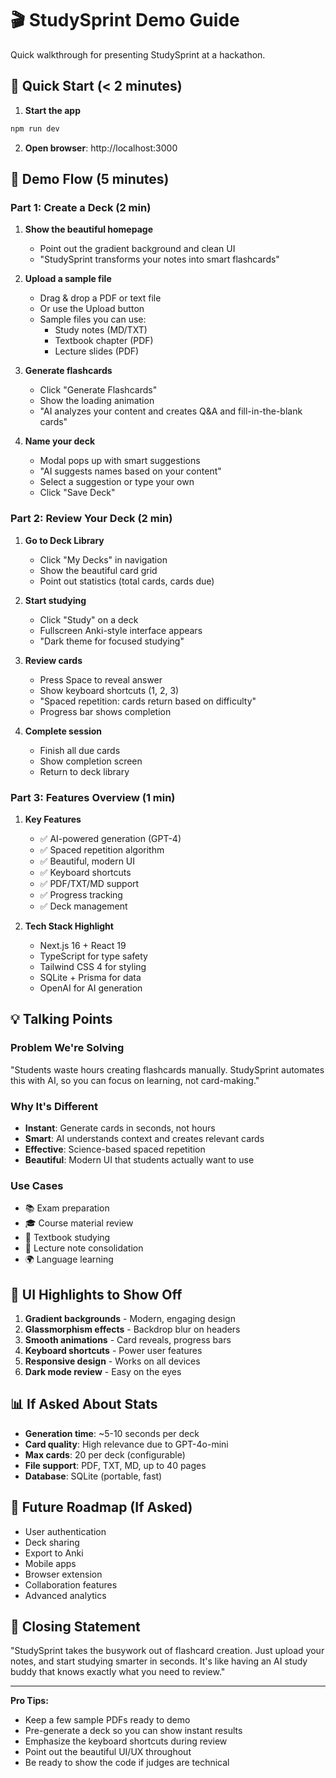 # 🎬 StudySprint Demo Guide

Quick walkthrough for presenting StudySprint at a hackathon.

## 🚀 Quick Start (< 2 minutes)

1. **Start the app**
```bash
npm run dev
```

2. **Open browser**: http://localhost:3000

## 🎯 Demo Flow (5 minutes)

### Part 1: Create a Deck (2 min)
1. **Show the beautiful homepage**
   - Point out the gradient background and clean UI
   - "StudySprint transforms your notes into smart flashcards"

2. **Upload a sample file**
   - Drag & drop a PDF or text file
   - Or use the Upload button
   - Sample files you can use:
     - Study notes (MD/TXT)
     - Textbook chapter (PDF)
     - Lecture slides (PDF)

3. **Generate flashcards**
   - Click "Generate Flashcards"
   - Show the loading animation
   - "AI analyzes your content and creates Q&A and fill-in-the-blank cards"

4. **Name your deck**
   - Modal pops up with smart suggestions
   - "AI suggests names based on your content"
   - Select a suggestion or type your own
   - Click "Save Deck"

### Part 2: Review Your Deck (2 min)
1. **Go to Deck Library**
   - Click "My Decks" in navigation
   - Show the beautiful card grid
   - Point out statistics (total cards, cards due)

2. **Start studying**
   - Click "Study" on a deck
   - Fullscreen Anki-style interface appears
   - "Dark theme for focused studying"

3. **Review cards**
   - Press Space to reveal answer
   - Show keyboard shortcuts (1, 2, 3)
   - "Spaced repetition: cards return based on difficulty"
   - Progress bar shows completion

4. **Complete session**
   - Finish all due cards
   - Show completion screen
   - Return to deck library

### Part 3: Features Overview (1 min)
1. **Key Features**
   - ✅ AI-powered generation (GPT-4)
   - ✅ Spaced repetition algorithm
   - ✅ Beautiful, modern UI
   - ✅ Keyboard shortcuts
   - ✅ PDF/TXT/MD support
   - ✅ Progress tracking
   - ✅ Deck management

2. **Tech Stack Highlight**
   - Next.js 16 + React 19
   - TypeScript for type safety
   - Tailwind CSS 4 for styling
   - SQLite + Prisma for data
   - OpenAI for AI generation

## 💡 Talking Points

### Problem We're Solving
"Students waste hours creating flashcards manually. StudySprint automates this with AI, so you can focus on learning, not card-making."

### Why It's Different
- **Instant**: Generate cards in seconds, not hours
- **Smart**: AI understands context and creates relevant cards
- **Effective**: Science-based spaced repetition
- **Beautiful**: Modern UI that students actually want to use

### Use Cases
- 📚 Exam preparation
- 🎓 Course material review
- 📖 Textbook studying
- 📝 Lecture note consolidation
- 🌍 Language learning

## 🎨 UI Highlights to Show Off

1. **Gradient backgrounds** - Modern, engaging design
2. **Glassmorphism effects** - Backdrop blur on headers
3. **Smooth animations** - Card reveals, progress bars
4. **Keyboard shortcuts** - Power user features
5. **Responsive design** - Works on all devices
6. **Dark mode review** - Easy on the eyes

## 📊 If Asked About Stats

- **Generation time**: ~5-10 seconds per deck
- **Card quality**: High relevance due to GPT-4o-mini
- **Max cards**: 20 per deck (configurable)
- **File support**: PDF, TXT, MD, up to 40 pages
- **Database**: SQLite (portable, fast)

## 🔮 Future Roadmap (If Asked)

- User authentication
- Deck sharing
- Export to Anki
- Mobile apps
- Browser extension
- Collaboration features
- Advanced analytics

## 🎤 Closing Statement

"StudySprint takes the busywork out of flashcard creation. Just upload your notes, and start studying smarter in seconds. It's like having an AI study buddy that knows exactly what you need to review."

---

**Pro Tips:**
- Keep a few sample PDFs ready to demo
- Pre-generate a deck so you can show instant results
- Emphasize the keyboard shortcuts during review
- Point out the beautiful UI/UX throughout
- Be ready to show the code if judges are technical
